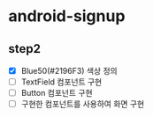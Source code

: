 # android-signup

## step2
- [x] Blue50(#2196F3) 색상 정의
- [ ] TextField 컴포넌트 구현
- [ ] Button 컴포넌트 구현
- [ ] 구현한 컴포넌트를 사용하여 화면 구현
